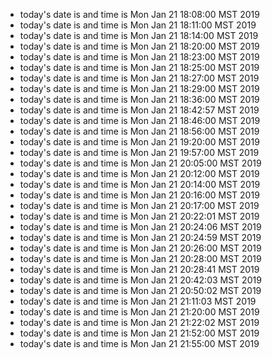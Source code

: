
* today's date is and time is Mon Jan 21 18:08:00 MST 2019
* today's date is and time is Mon Jan 21 18:11:00 MST 2019
* today's date is and time is Mon Jan 21 18:14:00 MST 2019
* today's date is and time is Mon Jan 21 18:20:00 MST 2019
* today's date is and time is Mon Jan 21 18:23:00 MST 2019
* today's date is and time is Mon Jan 21 18:25:00 MST 2019
* today's date is and time is Mon Jan 21 18:27:00 MST 2019
* today's date is and time is Mon Jan 21 18:29:00 MST 2019
* today's date is and time is Mon Jan 21 18:36:00 MST 2019
* today's date is and time is Mon Jan 21 18:42:57 MST 2019
* today's date is and time is Mon Jan 21 18:46:00 MST 2019
* today's date is and time is Mon Jan 21 18:56:00 MST 2019
* today's date is and time is Mon Jan 21 19:20:00 MST 2019
* today's date is and time is Mon Jan 21 19:57:00 MST 2019
* today's date is and time is Mon Jan 21 20:05:00 MST 2019
* today's date is and time is Mon Jan 21 20:12:00 MST 2019
* today's date is and time is Mon Jan 21 20:14:00 MST 2019
* today's date is and time is Mon Jan 21 20:16:00 MST 2019
* today's date is and time is Mon Jan 21 20:17:00 MST 2019
* today's date is and time is Mon Jan 21 20:22:01 MST 2019
* today's date is and time is Mon Jan 21 20:24:06 MST 2019
* today's date is and time is Mon Jan 21 20:24:59 MST 2019
* today's date is and time is Mon Jan 21 20:26:00 MST 2019
* today's date is and time is Mon Jan 21 20:28:00 MST 2019
* today's date is and time is Mon Jan 21 20:28:41 MST 2019
* today's date is and time is Mon Jan 21 20:42:03 MST 2019
* today's date is and time is Mon Jan 21 20:50:02 MST 2019
* today's date is and time is Mon Jan 21 21:11:03 MST 2019
* today's date is and time is Mon Jan 21 21:20:00 MST 2019
* today's date is and time is Mon Jan 21 21:22:02 MST 2019
* today's date is and time is Mon Jan 21 21:52:00 MST 2019
* today's date is and time is Mon Jan 21 21:55:00 MST 2019
